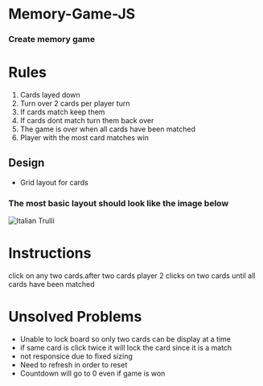 # Memory-Game-JS
<h3>Create memory game</h3>
<h1>Rules</h1>
<ol>
  <li>Cards layed down</li>
  <li>Turn over 2 cards per player turn</li>
  <li>If cards match keep them</li>
  <li>If cards dont match turn them back over</li>
  <li>The game is over when all cards have been matched</li>
  <li>Player with the most card matches win</li>
</ol>

<h2>Design</h2>
<ul>
  <li>Grid layout for cards</li>
</ul>
<h3>The most basic layout should look like the image below</h3>
<img src="https://encrypted-tbn0.gstatic.com/images?q=tbn:ANd9GcT1GMKGt2YZWPc7Y0do_Vf_ceWxg5Q2CmnFCg&usqp=CAU" alt="Italian Trulli">

<h1>Instructions</h1>
<p>click on any two cards.after two cards player 2 clicks on two cards until all cards have been matched</p>
<h1>Unsolved Problems</h1>
<ul>
  <li>Unable to lock board so only two cards can be display at a time</li>
  <li>if same card is click twice it will lock the card since it is a match</li>
  <li>not responsice due to fixed sizing</li>
  <li>Need to refresh in order to reset</li>
  <li>Countdown will go to 0 even if game is won</li>
</ul>
